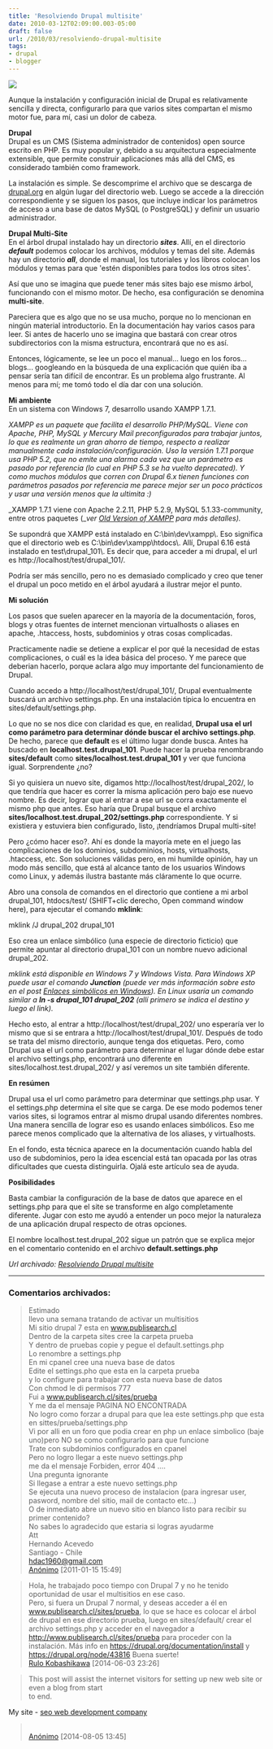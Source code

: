 ```yaml
---
title: 'Resolviendo Drupal multisite'
date: 2010-03-12T02:09:00.003-05:00
draft: false
url: /2010/03/resolviendo-drupal-multisite
tags: 
- drupal
- blogger
---
```


[![](http://2.bp.blogspot.com/_K2xwnQ4Llso/S5npftXwF6I/AAAAAAAAAZ4/jCw57lVO100/s320/drupal_multisite.png)](http://2.bp.blogspot.com/_K2xwnQ4Llso/S5npftXwF6I/AAAAAAAAAZ4/jCw57lVO100/s1600-h/drupal_multisite.png)

Aunque la instalación y configuración inicial de Drupal es relativamente sencilla y directa, configurarlo para que varios sites compartan el mismo motor fue, para mí, casi un dolor de cabeza.  
  
**Drupal**  
Drupal es un CMS (Sistema administrador de contenidos) open source escrito en PHP. Es muy popular y, debido a su arquitectura especialmente extensible, que permite construir aplicaciones más allá del CMS, es considerado también como framework.  
  
La instalación es simple. Se descomprime el archivo que se descarga de [drupal.org](http://drupal.org/) en algún lugar del directorio web. Luego se accede a la dirección correspondiente y se siguen los pasos, que incluye indicar los parámetros de acceso a una base de datos MySQL (o PostgreSQL) y definir un usuario administrador.  
  
**Drupal Multi-Site**  
En el árbol drupal instalado hay un directorio _**sites**_. Allí, en el directorio _**default**_ podemos colocar los archivos, módulos y temas del site. Además hay un directorio _**all**_, donde el manual, los tutoriales y los libros colocan los módulos y temas para que 'estén disponibles para todos los otros sites'.  
  
Así que uno se imagina que puede tener más sites bajo ese mismo árbol, funcionando con el mismo motor. De hecho, esa configuración se denomina **multi-site**.  
  
Pareciera que es algo que no se usa mucho, porque no lo mencionan en ningún material introductorio. En la documentación hay varios casos para leer. Si antes de hacerlo uno se imagina que bastará con crear otros subdirectorios con la misma estructura, encontrará que no es así.  
  
Entonces, lógicamente, se lee un poco el manual... luego en los foros... blogs... googleando en la búsqueda de una explicación que quién iba a pensar sería tan difícil de encontrar. Es un problema algo frustrante. Al menos para mí; me tomó todo el día dar con una solución.  
  
**Mi ambiente**  
En un sistema con Windows 7, desarrollo usando XAMPP 1.7.1.  
  
_XAMPP es un paquete que facilita el desarrollo PHP/MySQL. Viene con Apache, PHP, MySQL y Mercury Mail preconfigurados para trabajar juntos, lo que es realmente un gran ahorro de tiempo, respecto a realizar manualmente cada instalación/configuración. Uso la versión 1.7.1 porque usa PHP 5.2, que no emite una alarma cada vez que un parámetro es pasado por referencia (lo cual en PHP 5.3 se ha vuelto deprecated). Y como muchos módulos que corren con Drupal 6.x tienen funciones con parámetros pasados por referencia me parece mejor ser un poco prácticos y usar una versión menos que la ultimita :)_  
  
_XAMPP 1.7.1 viene con Apache 2.2.11, PHP 5.2.9, MySQL 5.1.33-community, entre otros paquetes (__ver [Old Version of XAMPP](http://www.oldapps.com/xampp.php?old_xampp=44) para más detalles)._  
  
Se supondrá que XAMPP está instalado en C:\\bin\\dev\\xampp\\. Eso significa que el directorio web es C:\\bin\\dev\\xampp\\htdocs\\. Allí, Drupal 6.16 está instalado en test\\drupal\_101\\. Es decir que, para acceder a mi drupal, el url es http://localhost/test/drupal\_101/.  
  
Podría ser más sencillo, pero no es demasiado complicado y creo que tener el drupal un poco metido en el árbol ayudará a ilustrar mejor el punto.  
  

**Mi solución**

Los pasos que suelen aparecer en la mayoría de la documentación, foros, blogs y otras fuentes de internet mencionan virtualhosts o aliases en apache, .htaccess, hosts, subdominios y otras cosas complicadas.  
  
Practicamente nadie se detiene a explicar el por qué la necesidad de estas complicaciones, o cuál es la idea básica del proceso. Y me parece que deberian hacerlo, porque aclara algo muy importante del funcionamiento de Drupal.  
  
Cuando accedo a http://localhost/test/drupal\_101/, Drupal eventualmente buscará un archivo settings.php. En una instalación típica lo encuentra en sites/default/settings.php.  
  
Lo que no se nos dice con claridad es que, en realidad, **Drupal usa el url como parámetro para determinar dónde buscar el archivo settings.php**. De hecho, parece que **default** es el último lugar donde busca. Antes ha buscado en **localhost.test.drupal\_101**. Puede hacer la prueba renombrando **sites/default** como **sites/localhost.test.drupal\_101** y ver que funciona igual. Sorprendente ¿no?  
  
Si yo quisiera un nuevo site, digamos http://localhost/test/drupal\_202/, lo que tendría que hacer es correr la misma aplicación pero bajo ese nuevo nombre. Es decir, lograr que al entrar a ese url se corra exactamente el mismo php que antes. Eso haría que Drupal busque el archivo **sites/localhost.test.drupal\_202/settings.php** correspondiente. Y si existiera y estuviera bien configurado, listo, ¡tendríamos Drupal multi-site!  
  
Pero ¿cómo hacer eso?. Ahí es donde la mayoría mete en el juego las complicaciones de los dominios, subdominios, hosts, virtualhosts, .htaccess, etc. Son soluciones válidas pero, en mi humilde opinión, hay un modo más sencillo, que está al alcance tanto de los usuarios Windows como Linux, y además ilustra bastante más cláramente lo que ocurre.  
  
Abro una consola de comandos en el directorio que contiene a mi arbol drupal\_101, htdocs/test/ (SHIFT+clic derecho, Open command window here), para ejecutar el comando **mklink**:  
  

mklink /J drupal\_202 drupal\_101

  
Eso crea un enlace simbólico (una especie de directorio ficticio) que permite apuntar al directorio drupal\_101 con un nombre nuevo adicional drupal\_202.  
  
_mklink está disponible en Windows 7 y WIndows Vista. Para Windows XP puede usar el comando **Junction** (puede ver más información sobre esto en el post [Enlaces simbólicos en Windows](http://akcdev.blogspot.com/2010/03/enlaces-simbolicos-en-windows.html)). En Linux usaría un comando similar a **ln -s drupal\_101 drupal\_202** (allí primero se indica el destino y luego el link)._  
  
Hecho esto, al entrar a http://localhost/test/drupal\_202/ uno esperaría ver lo mismo que si se entrara a http://localhost/test/drupal\_101/. Después de todo se trata del mismo directorio, aunque tenga dos etiquetas. Pero, como Drupal usa el url como parámetro para determinar el lugar dónde debe estar el archivo settings.php, encontrará uno diferente en sites/localhost.test.drupal\_202/ y así veremos un site también diferente.  
  

**En resúmen**

Drupal usa el url como parámetro para determinar que settings.php usar. Y el settings.php determina el site que se carga. De ese modo podemos tener varios sites, si logramos entrar al mismo drupal usando diferentes nombres. Una manera sencilla de lograr eso es usando enlaces simbólicos. Eso me parece menos complicado que la alternativa de los aliases, y virtualhosts.  
  
En el fondo, esta técnica aparece en la documentación cuando habla del uso de subdominios, pero la idea escencial está tan opacada por las otras dificultades que cuesta distinguirla. Ojalá este artículo sea de ayuda.  
  

**Posibilidades**

Basta cambiar la configuración de la base de datos que aparece en el settings.php para que el site se transforme en algo completamente diferente. Jugar con esto me ayudó a entender un poco mejor la naturaleza de una aplicación drupal respecto de otras opciones.  
  
El nombre localhost.test.drupal\_202 sigue un patrón que se explica mejor en el comentario contenido en el archivo **default.settings.php**

_*Url archivado: [Resolviendo Drupal multisite](https://akcdev.blogspot.com/2010/03/resolviendo-drupal-multisite.html)*_

---
### Comentarios archivados:

>
> Estimado  
llevo una semana tratando de activar un multisitios  
Mi sitio drupal 7 esta en www.publisearch.cl  
Dentro de la carpeta sites cree la carpeta prueba  
Y dentro de pruebas copie y pegue el default.settings.php  
Lo renombre a settings.php  
En mi cpanel cree una nueva base de datos  
Edite el settings.pho que esta en la carpeta prueba  
y lo configure para trabajar con esta nueva base de datos  
Con chmod le di permisos 777  
Fui a www.publisearch.cl/sites/prueba  
Y me da el mensaje PAGINA NO ENCONTRADA  
No logro como forzar a drupal para que lea este settings.php que esta  
en sittes/prueba/settings.php  
Vi por alli en un foro que podia crear en php un enlace simbolico (baje uno)pero NO se como configurarlo para que funcione  
Trate con subdominios configurados en cpanel  
Pero no logro llegar a este nuevo settings.php  
me da el mensaje Forbiden, error 404 ....  
Una pregunta ignorante  
Si llegase a entrar a este nuevo settings.php  
Se ejecuta una nuevo proceso de instalacion (para ingresar user, pasword, nombre del sitio, mail de contacto etc...)  
O de inmediato abre un nuevo sitio en blanco listo para recibir su primer contenido?  
No sabes lo agradecido que estaria si logras ayudarme  
Att  
Hernando Acevedo  
Santiago - Chile  
hdac1960@gmail.com
> \
> [Anónimo](# "noreply@blogger.com") [2011-01-15 15:49]

>
> Hola, he trabajado poco tiempo con Drupal 7 y no he tenido oportunidad de usar el multisitios en ese caso.  
Pero, si fuera un Drupal 7 normal, y deseas acceder a él en www.publisearch.cl/sites/prueba, lo que se hace es colocar el árbol de drupal en ese directorio prueba, luego en sites/default/ crear el archivo settings.php y acceder en el navegador a http://www.publisearch.cl/sites/prueba para proceder con la instalación. Más info en https://drupal.org/documentation/install y https://drupal.org/node/43816 Buena suerte!
> \
> [Rulo Kobashikawa](https://www.blogger.com/profile/07020497448167262255 "noreply@blogger.com") [2014-06-03 23:26]

>
> This post will assist the internet visitors for setting up new web site or even a blog from start  
to end.  
  
My site - [seo web development company](https://www.youtube.com/watch?v=QRrPhWYXfRA)
> \
> [Anónimo](# "noreply@blogger.com") [2014-08-05 13:45]
